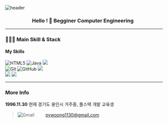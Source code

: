 ![header](https://capsule-render.vercel.app/api?type=wave&color=auto&height=300&section=header&text=Welcome!&fontSize=90)


<h3 align="center">
Hello ! 👋 Begginer Computer Engineering &nbsp; 
</h3>

---

### 👩🏻‍💻 Main Skill & Stack

<div>
  
#### My Skills

![HTML5](https://img.shields.io/badge/html5-%23E34F26.svg?style=for-the-badge&logo=html5&logoColor=white)
![Java](https://img.shields.io/badge/java-%23ED8B00.svg?style=for-the-badge&logo=openjdk&logoColor=white)
<img src="https://img.shields.io/badge/CSS3-1572B6?style=for-the-badge&logo=css3&logoColor=white">
  <br>
![Git](https://img.shields.io/badge/git-%23F05033.svg?style=for-the-badge&logo=git&logoColor=white)
![GitHub](https://img.shields.io/badge/github-%23121011.svg?style=for-the-badge&logo=github&logoColor=white)
<img src="https://img.shields.io/badge/JavaScript-F7DF1E?style=for-the-badge&logo=JavaScript&logoColor=white">
  <br>
<img src="https://img.shields.io/badge/MySQL-4479A1?style=for-the-badge&logo=MySQL&logoColor=white">
<img src="https://img.shields.io/badge/oracle-F80000?style=for-the-badge&logo=oracle&logoColor=white">



  
</div>

---

### More Info 

**1996.11.30**  현재 경기도 용인시 거주중, 풀스택 개발 교육생

> ![Gmail](https://img.shields.io/badge/Gmail-D14836?style=for-the-badge&logo=gmail&logoColor=white) 　　 pywoong1130@gmail.com 


